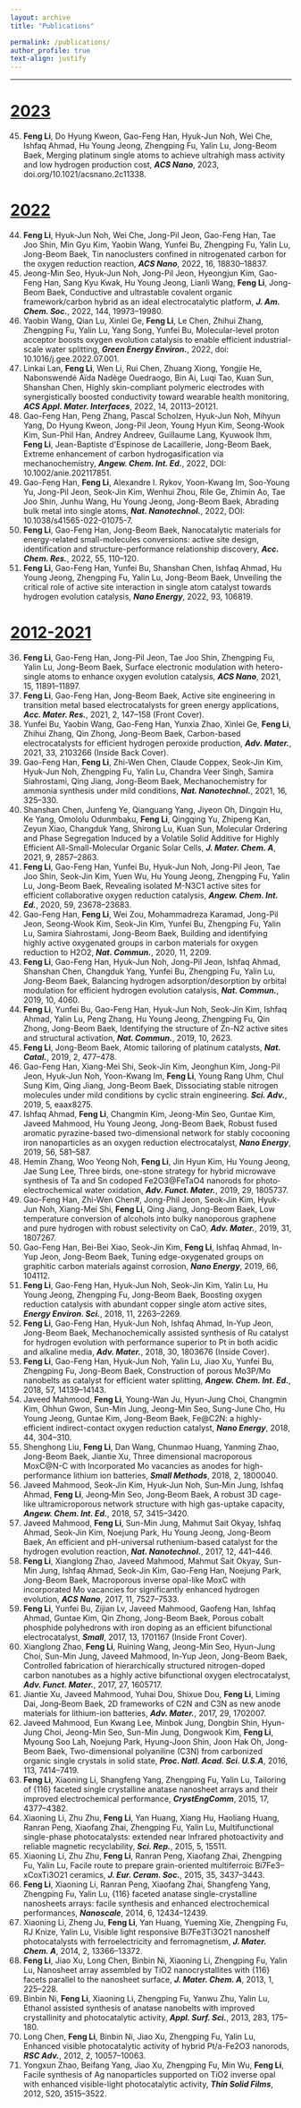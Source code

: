 ```yaml
---
layout: archive
title: "Publications"

permalink: /publications/
author_profile: true
text-align: justify
---
```

--------------------

<ins>2023
======
45. **Feng Li**, Do Hyung Kweon, Gao-Feng Han, Hyuk-Jun Noh, Wei Che, Ishfaq Ahmad, Hu Young Jeong, Zhengping Fu, Yalin Lu, Jong-Beom Baek, Merging platinum single atoms to achieve ultrahigh mass activity and low hydrogen production cost, _**ACS Nano**_, 2023, doi.org/10.1021/acsnano.2c11338. 



<ins>2022
======
44. **Feng Li**, Hyuk-Jun Noh, Wei Che, Jong-Pil Jeon, Gao-Feng Han, Tae Joo Shin, Min Gyu Kim, Yaobin Wang, Yunfei Bu, Zhengping Fu, Yalin Lu, Jong-Beom Baek, Tin nanoclusters confined in nitrogenated carbon for the oxygen reduction reaction, _**ACS Nano**_, 2022, 16, 18830–18837. 
43. Jeong-Min Seo, Hyuk-Jun Noh, Jong-Pil Jeon, Hyeongjun Kim, Gao-Feng Han, Sang Kyu Kwak, Hu Young Jeong, Lianli Wang, **Feng Li**, Jong-Beom Baek, Conductive and ultrastable covalent organic framework/carbon hybrid as an ideal electrocatalytic platform, _**J. Am. Chem. Soc.**_, 2022, 144, 19973–19980.
42. Yaobin Wang, Qian Lu, Xinlei Ge, **Feng Li**, Le Chen, Zhihui Zhang, Zhengping Fu, Yalin Lu, Yang Song, Yunfei Bu, Molecular-level proton acceptor boosts oxygen evolution catalysis to enable efficient industrial-scale water splitting, _**Green Energy Environ.**_, 2022, doi: 10.1016/j.gee.2022.07.001. 
41. Linkai Lan, **Feng Li**, Wen Li, Rui Chen, Zhuang Xiong, Yongjie He, Nabonswendé Aïda Nadège Ouedraogo, Bin Ai, Luqi Tao, Kuan Sun, Shanshan Chen, Highly skin-compliant polymeric electrodes with synergistically boosted conductivity toward wearable health monitoring, _**ACS Appl. Mater. Interfaces**_, 2022, 14, 20113–20121.
40. Gao-Feng Han, Peng Zhang, Pascal Scholzen, Hyuk-Jun Noh, Mihyun Yang, Do Hyung Kweon, Jong-Pil Jeon, Young Hyun Kim, Seong-Wook Kim, Sun-Phil Han, Andrey Andreev, Guillaume Lang, Kyuwook Ihm, **Feng Li**, Jean-Baptiste d'Espinose de Lacaillerie, Jong-Beom Baek, Extreme enhancement of carbon hydrogasification via mechanochemistry, _**Angew. Chem. Int. Ed.**_, 2022, DOI: 10.1002/anie.202117851.
39. Gao-Feng Han, **Feng Li**, Alexandre I. Rykov, Yoon-Kwang Im, Soo-Young Yu, Jong-Pil Jeon, Seok-Jin Kim, Wenhui Zhou, Rile Ge, Zhimin Ao, Tae Joo Shin, Junhu Wang, Hu Young Jeong, Jong-Beom Baek, Abrading bulk metal into single atoms, _**Nat. Nanotechnol.**_, 2022, DOI: 10.1038/s41565-022-01075-7.
38. **Feng Li**, Gao-Feng Han, Jong-Beom Baek, Nanocatalytic materials for energy-related small-molecules conversions: active site design, identification and structure-performance relationship discovery, _**Acc. Chem. Res.**_, 2022, 55, 110–120.
37. **Feng Li**, Gao-Feng Han, Yunfei Bu, Shanshan Chen, Ishfaq Ahmad, Hu Young Jeong, Zhengping Fu, Yalin Lu, Jong-Beom Baek, Unveiling the critical role of active site interaction in single atom catalyst towards hydrogen evolution catalysis, _**Nano Energy**_, 2022, 93, 106819.



<ins>2012-2021
======
36. **Feng Li**, Gao-Feng Han, Jong-Pil Jeon, Tae Joo Shin, Zhengping Fu, Yalin Lu, Jong-Beom Baek, Surface electronic modulation with hetero-single atoms to enhance oxygen evolution catalysis, _**ACS Nano**_, 2021, 15, 11891–11897.
35. **Feng Li**, Gao-Feng Han, Jong-Beom Baek, Active site engineering in transition metal based electrocatalysts for green energy applications, _**Acc. Mater. Res.**_, 2021, 2, 147–158 (Front Cover).
34. Yunfei Bu, Yaobin Wang, Gao-Feng Han, Yunxia Zhao, Xinlei Ge, **Feng Li**, Zhihui Zhang, Qin Zhong, Jong-Beom Baek, Carbon-based electrocatalysts for efficient hydrogen peroxide production, _**Adv. Mater.**_, 2021, 33, 2103266 (Inside Back Cover).
33. Gao-Feng Han, **Feng Li**, Zhi-Wen Chen, Claude Coppex, Seok-Jin Kim, Hyuk-Jun Noh, Zhengping Fu, Yalin Lu, Chandra Veer Singh, Samira Siahrostami, Qing Jiang, Jong-Beom Baek, Mechanochemistry for ammonia synthesis under mild conditions, _**Nat. Nanotechnol.**_, 2021, 16, 325–330.
32. Shanshan Chen, Junfeng Ye, Qianguang Yang, Jiyeon Oh, Dingqin Hu, Ke Yang, Omololu Odunmbaku, **Feng Li**, Qingqing Yu, Zhipeng Kan, Zeyun Xiao, Changduk Yang, Shirong Lu, Kuan Sun, Molecular Ordering and Phase Segregation Induced by a Volatile Solid Additive for Highly Efficient All-Small-Molecular Organic Solar Cells, _**J. Mater. Chem. A**_, 2021, 9, 2857–2863.
31. **Feng Li**, Gao-Feng Han, Yunfei Bu, Hyuk-Jun Noh, Jong-Pil Jeon, Tae Joo Shin, Seok-Jin Kim, Yuen Wu, Hu Young Jeong, Zhengping Fu, Yalin Lu, Jong-Beom Baek, Revealing isolated M-N3C1 active sites for efficient collaborative oxygen reduction catalysis, _**Angew. Chem. Int. Ed.**_, 2020, 59, 23678–23683.
30. Gao-Feng Han, **Feng Li**, Wei Zou, Mohammadreza Karamad, Jong-Pil Jeon, Seong-Wook Kim, Seok-Jin Kim, Yunfei Bu, Zhengping Fu, Yalin Lu, Samira Siahrostami, Jong-Beom Baek, Building and identifying highly active oxygenated groups in carbon materials for oxygen reduction to H2O2, _**Nat. Commun.**_, 2020, 11, 2209.
29. **Feng Li**, Gao-Feng Han, Hyuk-Jun Noh, Jong-Pil Jeon, Ishfaq Ahmad, Shanshan Chen, Changduk Yang, Yunfei Bu, Zhengping Fu, Yalin Lu, Jong-Beom Baek, Balancing hydrogen adsorption/desorption by orbital modulation for efficient hydrogen evolution catalysis, _**Nat. Commun.**_, 2019, 10, 4060.
28. **Feng Li**, Yunfei Bu, Gao-Feng Han, Hyuk-Jun Noh, Seok-Jin Kim, Ishfaq Ahmad, Yalin Lu, Peng Zhang, Hu Young Jeong, Zhengping Fu, Qin Zhong, Jong-Beom Baek, Identifying the structure of Zn-N2 active sites and structural activation, _**Nat. Commun.**_, 2019, 10, 2623.
27. **Feng Li**, Jong-Beom Baek, Atomic tailoring of platinum catalysts, _**Nat. Catal.**_, 2019, 2, 477–478.
26. Gao-Feng Han, Xiang-Mei Shi, Seok-Jin Kim, Jeonghun Kim, Jong-Pil Jeon, Hyuk-Jun Noh, Yoon-Kwang Im, **Feng Li**, Young Rang Uhm, Chul Sung Kim, Qing Jiang, Jong-Beom Baek, Dissociating stable nitrogen molecules under mild conditions by cyclic strain engineering. _**Sci. Adv.**_, 2019, 5, eaax8275.
25. Ishfaq Ahmad, **Feng Li**, Changmin Kim, Jeong-Min Seo, Guntae Kim, Javeed Mahmood, Hu Young Jeong, Jong-Beom Baek, Robust fused aromatic pyrazine-based two-dimensional network for stably cocooning iron nanoparticles as an oxygen reduction electrocatalyst, _**Nano Energy**_, 2019, 56, 581–587.
24. Hemin Zhang, Woo Yeong Noh, **Feng Li**, Jin Hyun Kim, Hu Young Jeong, Jae Sung Lee, Three birds, one-stone strategy for hybrid microwave synthesis of Ta and Sn codoped Fe2O3@FeTaO4 nanorods for photo‐electrochemical water oxidation, _**Adv. Funct. Mater.**_, 2019, 29, 1805737.
23. Gao-Feng Han, Zhi-Wen Chen#, Jong-Phil Jeon, Seok-Jin Kim, Hyuk-Jun Noh, Xiang-Mei Shi, **Feng Li**, Qing Jiang, Jong-Beom Baek, Low temperature conversion of alcohols into bulky nanoporous graphene and pure hydrogen with robust selectivity on CaO, _**Adv. Mater.**_, 2019, 31, 1807267.
22. Gao-Feng Han, Bei-Bei Xiao, Seok-Jin Kim, **Feng Li**, Ishfaq Ahmad, In-Yup Jeon, Jong-Beom Baek, Tuning edge-oxygenated groups on graphitic carbon materials against corrosion, _**Nano Energy**_, 2019, 66, 104112.
21. **Feng Li**, Gao-Feng Han, Hyuk-Jun Noh, Seok-Jin Kim, Yalin Lu, Hu Young Jeong, Zhengping Fu, Jong-Beom Baek, Boosting oxygen reduction catalysis with abundant copper single atom active sites, _**Energy Environ. Sci.**_, 2018, 11, 2263–2269.
20. **Feng Li**, Gao-Feng Han, Hyuk-Jun Noh, Ishfaq Ahmad, In-Yup Jeon, Jong-Beom Baek, Mechanochemically assisted synthesis of Ru catalyst for hydrogen evolution with performance superior to Pt in both acidic and alkaline media, _**Adv. Mater.**_, 2018, 30, 1803676 (Inside Cover).
19. **Feng Li**, Gao-Feng Han, Hyuk-Jun Noh, Yalin Lu, Jiao Xu, Yunfei Bu, Zhengping Fu, Jong-Beom Baek, Construction of porous Mo3P/Mo nanobelts as catalyst for efficient water splitting, _**Angew. Chem. Int. Ed.**_, 2018, 57, 14139–14143.
18. Javeed Mahmood, **Feng Li**, Young-Wan Ju, Hyun-Jung Choi, Changmin Kim, Ohhun Gwon, Sun-Min Jung, Jeong-Min Seo, Sung-June Cho, Hu Young Jeong, Guntae Kim, Jong-Beom Baek, Fe@C2N: a highly-efficient indirect-contact oxygen reduction catalyst, _**Nano Energy**_, 2018, 44, 304–310.
17. Shenghong Liu, **Feng Li**, Dan Wang, Chunmao Huang, Yanming Zhao, Jong-Beom Baek, Jiantie Xu, Three dimensional macroporous MoxC@N-C with Incorporated Mo vacancies as anodes for high-performance lithium ion batteries, _**Small Methods**_, 2018, 2, 1800040.
16. Javeed Mahmood, Seok‐Jin Kim, Hyuk‐Jun Noh, Sun‐Min Jung, Ishfaq Ahmad, **Feng Li**, Jeong‐Min Seo, Jong‐Beom Baek, A robust 3D cage-like ultramicroporous network structure with high gas-uptake capacity, _**Angew. Chem. Int. Ed.**_, 2018, 57, 3415–3420.
15. Javeed Mahmood, **Feng Li**, Sun-Min Jung, Mahmut Sait Okyay, Ishfaq Ahmad, Seok-Jin Kim, Noejung Park, Hu Young Jeong, Jong-Beom Baek, An efficient and pH-universal ruthenium-based catalyst for the hydrogen evolution reaction, _**Nat. Nanotechnol.**_, 2017, 12, 441–446.
14. **Feng Li**, Xianglong Zhao, Javeed Mahmood, Mahmut Sait Okyay, Sun-Min Jung, Ishfaq Ahmad, Seok-Jin Kim, Gao-Feng Han, Noejung Park, Jong-Beom Baek, Macroporous inverse opal-like MoxC with incorporated Mo vacancies for significantly enhanced hydrogen evolution, _**ACS Nano**_, 2017, 11, 7527–7533.
13. **Feng Li**, Yunfei Bu, Zijian Lv, Javeed Mahmood, Gaofeng Han, Ishfaq Ahmad, Guntae Kim, Qin Zhong, Jong-Beom Baek, Porous cobalt phosphide polyhedrons with iron doping as an efficient bifunctional electrocatalyst, _**Small**_, 2017, 13, 1701167 (Inside Front Cover).
12. Xianglong Zhao, **Feng Li**, Ruining Wang, Jeong-Min Seo, Hyun-Jung Choi, Sun-Min Jung, Javeed Mahmood, In-Yup Jeon, Jong-Beom Baek, Controlled fabrication of hierarchically structured nitrogen-doped carbon nanotubes as a highly active bifunctional oxygen electrocatalyst, _**Adv. Funct. Mater.**_, 2017, 27, 1605717.
11. Jiantie Xu, Javeed Mahmood, Yuhai Dou, Shixue Dou, **Feng Li**, Liming Dai, Jong‐Beom Baek, 2D frameworks of C2N and C3N as new anode materials for lithium-ion batteries, _**Adv. Mater.**_, 2017, 29, 1702007.
10. Javeed Mahmood, Eun Kwang Lee, Minbok Jung, Dongbin Shin, Hyun-Jung Choi, Jeong-Min Seo, Sun-Min Jung, Dongwook Kim, **Feng Li**, Myoung Soo Lah, Noejung Park, Hyung-Joon Shin, Joon Hak Oh, Jong-Beom Baek, Two-dimensional polyaniline (C3N) from carbonized organic single crystals in solid state, _**Proc. Natl. Acad. Sci. U.S.A**_, 2016, 113, 7414–7419.
9.  **Feng Li**, Xiaoning Li, Shangfeng Yang, Zhengping Fu, Yalin Lu, Tailoring of {116} faceted single crystalline anatase nanosheet arrays and their improved electrochemical performance, _**CrystEngComm**_, 2015, 17, 4377–4382.
8.  Xiaoning Li, Zhu Zhu, **Feng Li**, Yan Huang, Xiang Hu, Haoliang Huang, Ranran Peng, Xiaofang Zhai, Zhengping Fu, Yalin Lu, Multifunctional single-phase photocatalysts: extended near Infrared photoactivity and reliable magnetic recyclability, _**Sci. Rep.**_, 2015, 5, 15511.
7.  Xiaoning Li, Zhu Zhu, **Feng Li**, Ranran Peng, Xiaofang Zhai, Zhengping Fu, Yalin Lu, Facile route to prepare grain-oriented multiferroic Bi7Fe3–xCoxTi3O21 ceramics, _**J. Eur. Ceram. Soc.**_, 2015, 35, 3437–3443.
6.  **Feng Li**, Xiaoning Li, Ranran Peng, Xiaofang Zhai, Shangfeng Yang, Zhengping Fu, Yalin Lu, {116} faceted anatase single-crystalline nanosheets arrays: facile synthesis and enhanced electrochemical performances, _**Nanoscale**_, 2014, 6, 12434–12439.
5.  Xiaoning Li, Zheng Ju, **Feng Li**, Yan Huang, Yueming Xie, Zhengping Fu, RJ Knize, Yalin Lu, Visible light responsive Bi7Fe3Ti3O21 nanoshelf photocatalysts with ferroelectricity and ferromagnetism, _**J. Mater. Chem. A**_, 2014, 2, 13366–13372.
4.  **Feng Li**, Jiao Xu, Long Chen, Binbin Ni, Xiaoning Li, Zhengping Fu, Yalin Lu, Nanosheet array assembled by TiO2 nanocrystallites with {116} facets parallel to the nanosheet surface, _**J. Mater. Chem. A**_, 2013, 1, 225–228.
3.  Binbin Ni, **Feng Li**, Xiaoning Li, Zhengping Fu, Yanwu Zhu, Yalin Lu, Ethanol assisted synthesis of anatase nanobelts with improved crystallinity and photocatalytic activity, _**Appl. Surf. Sci.**_, 2013, 283, 175–180.
2.  Long Chen, **Feng Li**, Binbin Ni, Jiao Xu, Zhengping Fu, Yalin Lu, Enhanced visible photocatalytic activity of hybrid Pt/a-Fe2O3 nanorods, _**RSC Adv.**_, 2012, 2, 10057–10063.
1.  Yongxun Zhao, Beifang Yang, Jiao Xu, Zhengping Fu, Min Wu, **Feng Li**, Facile synthesis of Ag nanoparticles supported on TiO2 inverse opal with enhanced visible-light photocatalytic activity, _**Thin Solid Films**_, 2012, 520, 3515–3522.

